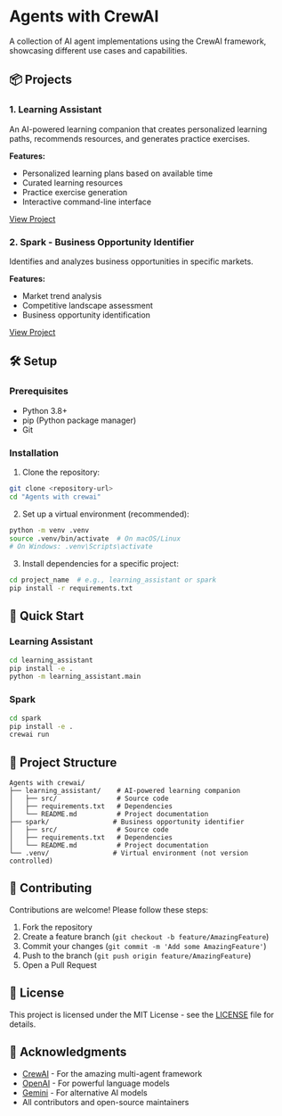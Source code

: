 # Agents with CrewAI

A collection of AI agent implementations using the CrewAI framework, showcasing different use cases and capabilities.

## 📦 Projects

### 1. Learning Assistant
An AI-powered learning companion that creates personalized learning paths, recommends resources, and generates practice exercises.

**Features:**
- Personalized learning plans based on available time
- Curated learning resources
- Practice exercise generation
- Interactive command-line interface

[View Project](./learning_assistant/README.md)

### 2. Spark - Business Opportunity Identifier
Identifies and analyzes business opportunities in specific markets.

**Features:**
- Market trend analysis
- Competitive landscape assessment
- Business opportunity identification

[View Project](./spark/README.md)

## 🛠️ Setup

### Prerequisites
- Python 3.8+
- pip (Python package manager)
- Git

### Installation

1. Clone the repository:
```bash
git clone <repository-url>
cd "Agents with crewai"
```

2. Set up a virtual environment (recommended):
```bash
python -m venv .venv
source .venv/bin/activate  # On macOS/Linux
# On Windows: .venv\Scripts\activate
```

3. Install dependencies for a specific project:
```bash
cd project_name  # e.g., learning_assistant or spark
pip install -r requirements.txt
```

## 🚀 Quick Start

### Learning Assistant
```bash
cd learning_assistant
pip install -e .
python -m learning_assistant.main
```

### Spark
```bash
cd spark
pip install -e .
crewai run
```

## 📂 Project Structure

```
Agents with crewai/
├── learning_assistant/    # AI-powered learning companion
│   ├── src/               # Source code
│   ├── requirements.txt   # Dependencies
│   └── README.md          # Project documentation
├── spark/                # Business opportunity identifier
│   ├── src/               # Source code
│   ├── requirements.txt   # Dependencies
│   └── README.md          # Project documentation
└── .venv/                # Virtual environment (not version controlled)
```

## 🤝 Contributing

Contributions are welcome! Please follow these steps:

1. Fork the repository
2. Create a feature branch (`git checkout -b feature/AmazingFeature`)
3. Commit your changes (`git commit -m 'Add some AmazingFeature'`)
4. Push to the branch (`git push origin feature/AmazingFeature`)
5. Open a Pull Request

## 📄 License

This project is licensed under the MIT License - see the [LICENSE](LICENSE) file for details.

## 🙏 Acknowledgments

- [CrewAI](https://www.crewai.com/) - For the amazing multi-agent framework
- [OpenAI](https://openai.com/) - For powerful language models
- [Gemini](https://ai.google/discover/gemini/) - For alternative AI models
- All contributors and open-source maintainers